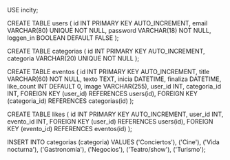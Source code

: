 USE incity;

CREATE TABLE users (
    id INT PRIMARY KEY AUTO_INCREMENT,
    email VARCHAR(80) UNIQUE NOT NULL,
    password VARCHAR(18) NOT NULL,
    loggen_in BOOLEAN DEFAULT FALSE
);

CREATE TABLE categorias (
    id INT PRIMARY KEY AUTO_INCREMENT,
    categoria VARCHAR(20) UNIQUE NOT NULL
);

CREATE TABLE eventos (
    id INT PRIMARY KEY AUTO_INCREMENT,
    title VARCHAR(60) NOT NULL,
    texto TEXT,
    inicia DATETIME,
    finaliza DATETIME,
    like_count INT DEFAULT 0,
    image VARCHAR(255),
    user_id INT,
    categoria_id INT,
    FOREIGN KEY (user_id) REFERENCES users(id),
    FOREIGN KEY (categoria_id) REFERENCES categorias(id)
);


CREATE TABLE likes (
    id INT PRIMARY KEY AUTO_INCREMENT,
    user_id INT,
    evento_id INT,
    FOREIGN KEY (user_id) REFERENCES users(id),
    FOREIGN KEY (evento_id) REFERENCES eventos(id)
);

INSERT INTO categorias (categoria) VALUES
('Conciertos'), ('Cine'), ('Vida nocturna'), ('Gastronomía'), ('Negocios'), ('Teatro/show'), ('Turismo');